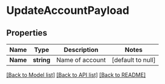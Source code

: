 # UpdateAccountPayload

## Properties
Name | Type | Description | Notes
------------ | ------------- | ------------- | -------------
**Name** | **string** | Name of account | [default to null]

[[Back to Model list]](../README.md#documentation-for-models) [[Back to API list]](../README.md#documentation-for-api-endpoints) [[Back to README]](../README.md)


